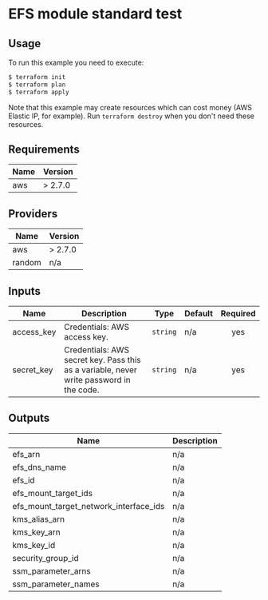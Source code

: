 # EFS module standard test

## Usage

To run this example you need to execute:

```bash
$ terraform init
$ terraform plan
$ terraform apply
```

Note that this example may create resources which can cost money (AWS Elastic IP, for example). Run `terraform destroy` when you don't need these resources.

<!-- BEGINNING OF PRE-COMMIT-TERRAFORM DOCS HOOK -->
## Requirements

| Name | Version |
|------|---------|
| aws | > 2.7.0 |

## Providers

| Name | Version |
|------|---------|
| aws | > 2.7.0 |
| random | n/a |

## Inputs

| Name | Description | Type | Default | Required |
|------|-------------|------|---------|:--------:|
| access\_key | Credentials: AWS access key. | `string` | n/a | yes |
| secret\_key | Credentials: AWS secret key. Pass this as a variable, never write password in the code. | `string` | n/a | yes |

## Outputs

| Name | Description |
|------|-------------|
| efs\_arn | n/a |
| efs\_dns\_name | n/a |
| efs\_id | n/a |
| efs\_mount\_target\_ids | n/a |
| efs\_mount\_target\_network\_interface\_ids | n/a |
| kms\_alias\_arn | n/a |
| kms\_key\_arn | n/a |
| kms\_key\_id | n/a |
| security\_group\_id | n/a |
| ssm\_parameter\_arns | n/a |
| ssm\_parameter\_names | n/a |

<!-- END OF PRE-COMMIT-TERRAFORM DOCS HOOK -->
